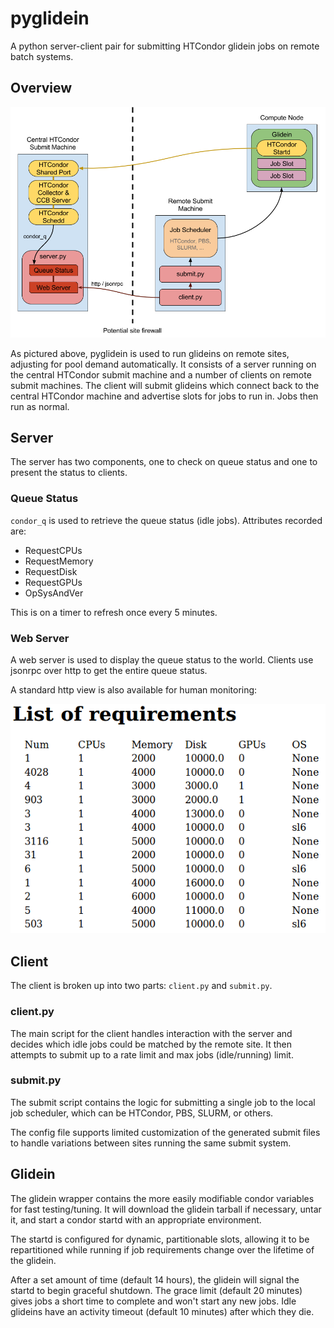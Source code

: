 pyglidein
=========

A python server-client pair for submitting HTCondor glidein jobs on
remote batch systems.

Overview
--------

![graphical overview](docs/overview.png)

As pictured above, pyglidein is used to run glideins on remote sites,
adjusting for pool demand automatically. It consists of a server
running on the central HTCondor submit machine and a number of clients
on remote submit machines. The client will submit glideins which
connect back to the central HTCondor machine and advertise slots
for jobs to run in. Jobs then run as normal.

Server
------

The server has two components, one to check on queue status and one
to present the status to clients.

### Queue Status

`condor_q` is used to retrieve the queue status (idle jobs). Attributes
recorded are:

* RequestCPUs
* RequestMemory
* RequestDisk
* RequestGPUs
* OpSysAndVer

This is on a timer to refresh once every 5 minutes.

### Web Server

A web server is used to display the queue status to the world. Clients
use jsonrpc over http to get the entire queue status.

A standard http view is also available for human monitoring:

![http view](docs/list_of_requirements.png)

Client
------

The client is broken up into two parts: `client.py` and `submit.py`.

### client.py

The main script for the client handles interaction with the server and
decides which idle jobs could be matched by the remote site. It then
attempts to submit up to a rate limit and max jobs (idle/running) limit.

### submit.py

The submit script contains the logic for submitting a single job to the
local job scheduler, which can be HTCondor, PBS, SLURM, or others.

The config file supports limited customization of the generated submit files
to handle variations between sites running the same submit system.

Glidein
-------

The glidein wrapper contains the more easily modifiable condor variables
for fast testing/tuning. It will download the glidein tarball if necessary,
untar it, and start a condor startd with an appropriate environment.

The startd is configured for dynamic, partitionable slots, allowing it to
be repartitioned while running if job requirements change over the lifetime
of the glidein.

After a set amount of time (default 14 hours), the glidein will signal
the startd to begin graceful shutdown. The grace limit (default 20 minutes)
gives jobs a short time to complete and won't start any new jobs. Idle
glideins have an activity timeout (default 10 minutes) after which they die.
